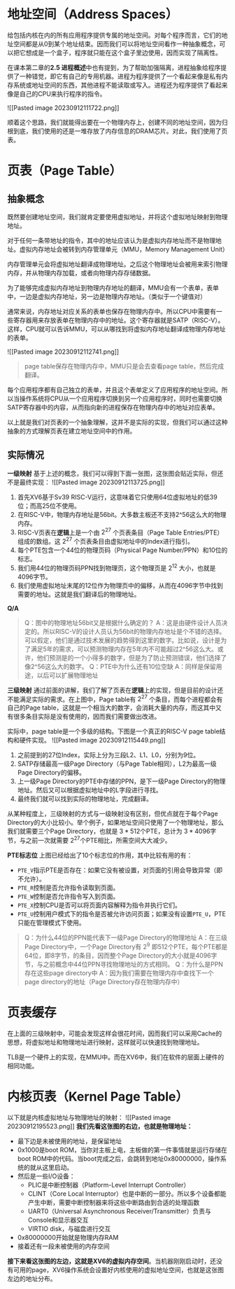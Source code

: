 # 地址空间（Address Spaces）
给包括内核在内的所有应用程序提供专属的地址空间。对每个程序而言，它们的地址空间都是从0到某个地址结束。因而我们可以将地址空间看作一种抽象概念，可以把它想成是一个盒子，程序就只能在这个盒子里边使用，因而实现了隔离性。

在课本第二章的**2.5 进程概述**中也有提到，为了帮助加强隔离，进程抽象给程序提供了一种错觉，即它有自己的专用机器。进程为程序提供了一个看起来像是私有内存系统或地址空间的东西，其他进程不能读取或写入。进程还为程序提供了看起来像是自己的CPU来执行程序的指令。

![[Pasted image 20230912111722.png]]

顺着这个思路，我们就能得出要在一个物理内存上，创建不同的地址空间，因为归根到底，我们使用的还是一堆存放了内存信息的DRAM芯片。对此，我们使用了页表。

# 页表（Page Table）
## 抽象概念
既然要创建地址空间，我们就肯定要使用虚拟地址，并将这个虚拟地址映射到物理地址。

对于任何一条带地址的指令，其中的地址应该认为是虚拟内存地址而不是物理地址。虚拟内存地址会被转到内存管理单元（MMU，Memory Management Unit）

内存管理单元会将虚拟地址翻译成物理地址。之后这个物理地址会被用来索引物理内存，并从物理内存加载，或者向物理内存存储数据。

为了能够完成虚拟内存地址到物理内存地址的翻译，MMU会有一个表单，表单中，一边是虚拟内存地址，另一边是物理内存地址。（类似于一个键值对）

通常来说，内存地址对应关系的表单也保存在物理内存中。所以CPU中需要有一些寄存器用来存放表单在物理内存中的地址。这个寄存器就是SATP（RISC-V）。这样，CPU就可以告诉MMU，可以从哪找到将虚拟内存地址翻译成物理内存地址的表单。

![[Pasted image 20230912112741.png]]

>page table保存在物理内存中，MMU只是会去查看page table，然后完成翻译。

每个应用程序都有自己独立的表单，并且这个表单定义了应用程序的地址空间。所以当操作系统将CPU从一个应用程序切换到另一个应用程序时，同时也需要切换SATP寄存器中的内容，从而指向新的进程保存在物理内存中的地址对应表单。

以上就是我们对页表的一个抽象理解，这并不是实际的实现，但我们可以通过这种抽象的方式理解页表在建立地址空间中的作用。

## 实际情况
**一级映射**
基于上述的概念，我们可以得到下面一张图，这张图会贴近实际，但还不是最终实现：
![[Pasted image 20230912113725.png]]
1. 首先XV6基于Sv39 RISC-V运行，这意味着它只使用64位虚拟地址的低39位；而高25位不使用。
2. 在RISC-V中，物理内存地址是56bit。大多数主板还不支持2^56这么大的物理内存。
3. RISC-V页表在**逻辑**上是一个由 $2^{27}$ 个页表条目（Page Table Entries/PTE）组成的数组。这 $2^{27}$ 个页表条目由虚拟地址中的Index进行指引。
4. 每个PTE包含一个44位的物理页码（Physical Page Number/PPN）和10位的标志。
5. 我们用44位的物理页码PPN找到物理页，这个物理页是 $2^{12}$ 大小，也就是4096字节。
6. 我们使用虚拟地址末尾的12位作为物理页中的偏移，从而在4096字节中找到需要的地址。这就是我们翻译后的物理地址。

**Q/A**
>Q：图中的物理地址56bit又是根据什么确定的？
>A：这是由硬件设计人员决定的。所以RISC-V的设计人员认为56bit的物理内存地址是个不错的选择。可以假定，他们是通过技术发展的趋势得到这里的数字。比如说，设计是为了满足5年的需求，可以预测物理内存在5年内不可能超过2^56这么大。或许，他们预测是的一个小得多的数字，但是为了防止预测错误，他们选择了像2^56这么大的数字。
>Q：PTE中为什么还有10位空缺
>A：同样是保留用途，以后可以扩展物理地址

**三级映射**
通过前面的讲解，我们了解了页表在**逻辑**上的实现，但是目前的设计还不能满足实际的需求。在上图中，Page table有 $2^{27}$ 个条目，而每个进程都会有自己的Page table，这就是一个相当大的数字，会消耗大量的内存，而这其中又有很多条目实际是没有使用的，因而我们需要做出改进。

实际中，page table是一个多级的结构。下图是一个真正的RISC-V page table结构和硬件实现。
![[Pasted image 20230912115449.png]]
1. 之前提到的27位Index，实际上分为三段L2、L1、L0，分别为9位。
2. SATP存储最高一级Page Directory（与Page Table相同），L2为最高一级Page Directory的偏移。
3. 上一级Page Directory的PTE中存储的PPN，是下一级Page Directory的物理地址。然后又可以根据虚拟地址中的L字段进行寻找。
4. 最终我们就可以找到实际的物理地址，完成翻译。

从某种程度上，三级映射的方式与一级映射没有区别，但优点就在于每个Page Directory的大小比较小。举个例子，如果地址空间只使用了一个物理地址，那么我们就需要三个Page Directory，也就是 $3*512$个PTE，总计为 $3*4096$字节，与之前一次就需要 $2^{27}$个PTE相比，所需空间大大减少。

**PTE标志位**
上图已经给出了10个标志位的作用，其中比较有用的有：
- `PTE_V`指示PTE是否存在：如果它没有被设置，对页面的引用会导致异常（即不允许）。
- `PTE_R`控制是否允许指令读取到页面。
- `PTE_W`控制是否允许指令写入到页面。
- `PTE_X`控制CPU是否可以将页面内容解释为指令并执行它们。
- `PTE_U`控制用户模式下的指令是否被允许访问页面；如果没有设置`PTE_U`，PTE只能在管理模式下使用。

>Q：为什么44位的PPN能代表下一级Page Directory的物理地址
>A：在三级Page Directory中，一个Page Directory有 $2^9$ 即512个PTE，每个PTE都是64位，即8字节，的条目，因而整个Page Directory的大小就是4096字节，与之前概念中44位PPN寻找物理地址的方式相同。
>Q：为什么是PPN存在这些page directory中
>A：因为我们需要在物理内存中查找下一个page directory的地址（Page Directory存在物理内存中）

# 页表缓存
在上面的三级映射中，可能会发现这样会很花时间，因而我们可以采用Cache的思想，将虚拟地址和物理地址进行映射，这样就可以快速找到物理地址。

TLB是一个硬件上的实现，在MMU中。而在XV6中，我们在软件的层面上硬件的相同功能。

# 内核页表（Kernel Page Table）
以下就是内核虚拟地址与物理地址的映射：
![[Pasted image 20230912195523.png]]
**我们先看这张图的右边，也就是物理地址：**
- 最下边是未被使用的地址，是保留地址
- 0x1000是boot ROM，当你对主板上电，主板做的第一件事情就是运行存储在boot ROM中的代码。当boot完成之后，会跳转到地址0x80000000，操作系统的就从这里启动。
- 然后是一些I/O设备：
	- PLIC是中断控制器（Platform-Level Interrupt Controller）
	- CLINT（Core Local Interruptor）也是中断的一部分。所以多个设备都能产生中断，需要中断控制器来将这些中断路由到合适的处理函数
	- UART0（Universal Asynchronous Receiver/Transmitter）负责与Console和显示器交互
	- VIRTIO disk，与磁盘进行交互
- 0x80000000开始就是物理内存RAM
- 接着还有一段未被使用的内存空间

**接下来看这张图的左边，这就是XV6的虚拟内存空间**。当机器刚刚启动时，还没有可用的page，XV6操作系统会设置好内核使用的虚拟地址空间，也就是这张图左边的地址分布。











